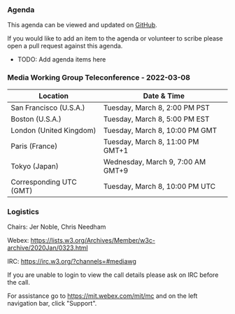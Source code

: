 ### Agenda

This agenda can be viewed and updated on [GitHub](https://github.com/w3c/media-wg/blob/main/meetings/2022-03-08-Media_Working_Group_Teleconference-agenda.md).

If you would like to add an item to the agenda or volunteer to scribe please open a pull request against this agenda.

* TODO: Add agenda items here

### Media Working Group Teleconference - 2022-03-08

| Location | Date & Time |
| -------- | ----------- |
| San Francisco (U.S.A.) | Tuesday, March 8, 2:00 PM PST |
| Boston (U.S.A.) | Tuesday, March 8, 5:00 PM EST |
| London (United Kingdom) | Tuesday, March 8, 10:00 PM GMT |
| Paris (France) | Tuesday, March 8, 11:00 PM GMT+1 |
| Tokyo (Japan) | Wednesday, March 9, 7:00 AM GMT+9 |
| Corresponding UTC (GMT) | Tuesday, March 8, 10:00 PM UTC |

### Logistics

Chairs: Jer Noble, Chris Needham

Webex: https://lists.w3.org/Archives/Member/w3c-archive/2020Jan/0323.html

IRC: https://irc.w3.org/?channels=#mediawg

If you are unable to login to view the call details please ask on IRC before the call.

For assistance go to https://mit.webex.com/mit/mc  and on the left navigation bar, click "Support".
